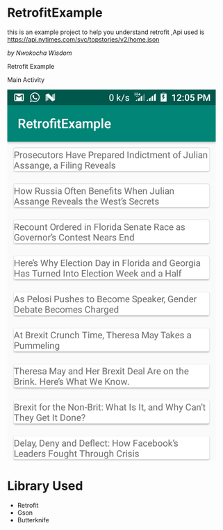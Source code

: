 # RetrofitExample
this is an example project to help you understand retrofit ,Api used is https://api.nytimes.com/svc/topstories/v2/home.json

*by Nwokocha Wisdom*

Retrofit Example

Main Activity

![Master Activity](https://github.com/wise4rmgod/RetrofitExample/blob/master/Screenshot_20181116-120522.png)

# Library Used

* Retrofit
* Gson
* Butterknife
